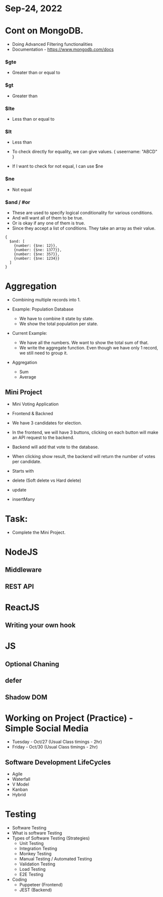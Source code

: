 # Sep-24, 2022

# Cont on MongoDB.
- Doing Advanced Filtering functionalities
- Documentation - https://www.mongodb.com/docs

### $gte
- Greater than or equal to

### $gt
- Greater than

### $lte
- Less than or equal to

### $lt
- Less than

- To check directly for equality, we can give values.
{
  useername: "ABCD"
}
- If I want to check for not equal, I can use $ne

### $ne
- Not equal

### $and / #or
- These are used to specify logical conditionality for various conditions.
- And will want all of them to be true.
- Or is okay if any one of them is true.
- Since they accept a list of conditions. They take an array as their value.
```
{
  $and: [
    {number: {$ne: 12}},
    {number: {$ne: 1377}},
    {number: {$ne: 357}},
    {number: {$ne: 1234}}
  ]
}
```

# Aggregation
- Combining multiple records into 1.
- Example: Population Database
  - We have to combine it state by state.
  - We show the total population per state.
- Current Example:
  - We have all the numbers. We want to show the total sum of that.
  - We write the aggregate function. Even though we have only 1 record, we still need to group it.

- Aggregation
  - Sum
  - Average


## Mini Project
- Mini Voting Application
- Frontend & Backned
- We have 3 candidates for election.
- In the frontend, we will have 3 buttons, clicking on each button will make an API request to the backend.
- Backend will add that vote to the database.
- When clicking show result, the backend will return the number of votes per candidate.

- Starts with
- delete (Soft delete vs Hard delete)
- update
- insertMany

# Task:
- Complete the Mini Project.


# NodeJS
## Middleware 
## REST API

# ReactJS
## Writing your own hook

# JS
## Optional Chaning
## defer
## Shadow DOM

# Working on Project (Practice) - Simple Social Media
- Tuesday - Oct/27 (Usual Class timings - 2hr)
- Friday - Oct/30 (Usual Class timings - 2hr)


## Software Development LifeCycles
- Agile
- Waterfall
- V Model
- Kanban
- Hybrid

# Testing
- Software Testing
- What is software Testing
- Types of Software Testing (Strategies)
  - Unit Testing
  - Integration Testing
  - Monkey Testing
  - Manual Testing / Automated Testing
  - Validation Testing
  - Load Testing
  - E2E Testing
- Coding
  - Puppeteer (Frontend)
  - JEST (Backend)